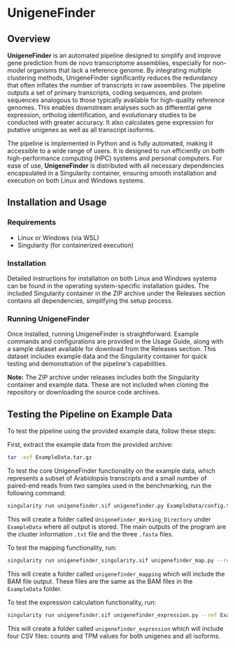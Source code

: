# UnigeneFinder

## Overview

**UnigeneFinder** is an automated pipeline designed to simplify and improve gene prediction from de novo transcriptome assemblies, especially for non-model organisms that lack a reference genome. By integrating multiple clustering methods, UnigeneFinder significantly reduces the redundancy that often inflates the number of transcripts in raw assemblies. The pipeline outputs a set of primary transcripts, coding sequences, and protein sequences analogous to those typically available for high-quality reference genomes. This enables downstream analyses such as differential gene expression, ortholog identification, and evolutionary studies to be conducted with greater accuracy. It also calculates gene expression for putative unigenes as well as all transcript isoforms.

The pipeline is implemented in Python and is fully automated, making it accessible to a wide range of users. It is designed to run efficiently on both high-performance computing (HPC) systems and personal computers. For ease of use, **UnigeneFinder** is distributed with all necessary dependencies encapsulated in a Singularity container, ensuring smooth installation and execution on both Linux and Windows systems.

## Installation and Usage

### Requirements

- Linux or Windows (via WSL)
- Singularity (for containerized execution)

### Installation

Detailed instructions for installation on both Linux and Windows systems can be found in the operating system-specific installation guides. The included Singularity container in the ZIP archive under the Releases section contains all dependencies, simplifying the setup process.

### Running UnigeneFinder

Once installed, running UnigeneFinder is straightforward. Example commands and configurations are provided in the Usage Guide, along with a sample dataset available for download from the Releases section. This dataset includes example data and the Singularity container for quick testing and demonstration of the pipeline's capabilities.

**Note:** The ZIP archive under releases includes both the Singularity container and example data. These are not included when cloning the repository or downloading the source code archives.


## Testing the Pipeline on Example Data

To test the pipeline using the provided example data, follow these steps:

First, extract the example data from the provided archive:

```bash
tar -xvf ExampleData.tar.gz
```

To test the core UnigeneFinder functionality on the example data, which represents a subset of Arabidopsis transcripts and a small number of paired-end reads from two samples used in the benchmarking, run the following command:

```bash
singularity run unigenefinder.sif unigenefinder.py ExampleData/config.txt
```

This will create a folder called `UnigeneFinder_Working_Directory` under `ExampleData` where all output is stored. The main outputs of the program are the cluster information `.txt` file and the three `.fasta` files.

To test the mapping functionality, run:

```bash
singularity run unigenefinder_singularity.sif unigenefinder_map.py --ref ExampleData/Arabidopsis.fasta --reads ExampleData/FASTQ --type paired
```

This will create a folder called `unigenefinder_mapping` which will include the BAM file output. These files are the same as the BAM files in the `ExampleData` folder.

To test the expression calculation functionality, run:

```bash
singularity run unigenefinder.sif unigenefinder_expression.py --ref ExampleData/Arabidopsis_thaliana_Subset_500.fasta --map ExampleData/Arabidopsis_thaliana_Subset_500.map --bamdir ExampleData/BAM --type paired
```

This will create a folder called `unigenefinder_expression` which will include four CSV files: counts and TPM values for both unigenes and all isoforms.
